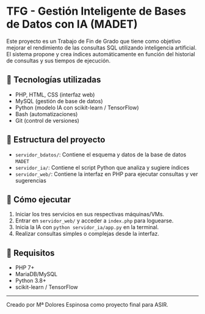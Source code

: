 # TFG - Gestión Inteligente de Bases de Datos con IA (MADET)

Este proyecto es un Trabajo de Fin de Grado que tiene como objetivo mejorar el rendimiento de las consultas SQL utilizando inteligencia artificial. El sistema propone y crea índices automáticamente en función del historial de consultas y sus tiempos de ejecución.

## 🧠 Tecnologías utilizadas

- PHP, HTML, CSS (interfaz web)
- MySQL (gestión de base de datos)
- Python (modelo IA con scikit-learn / TensorFlow)
- Bash (automatizaciones)
- Git (control de versiones)

## 📁 Estructura del proyecto

- `servidor_bdatos/`: Contiene el esquema y datos de la base de datos `MADET`
- `servidor_ia/`: Contiene el script Python que analiza y sugiere índices
- `servidor_web/`: Contiene la interfaz en PHP para ejecutar consultas y ver sugerencias

## 🚀 Cómo ejecutar

1. Iniciar los tres servicios en sus respectivas máquinas/VMs.
2. Entrar en `servidor_web/` y acceder a `index.php` para loguearse.
3. Inicia la IA con `python servidor_ia/app.py` en la terminal.
4. Realizar consultas simples o complejas desde la interfaz.

## 📌 Requisitos

- PHP 7+
- MariaDB/MySQL
- Python 3.8+
- scikit-learn / TensorFlow

---

Creado por Mª Dolores Espinosa como proyecto final para ASIR.
